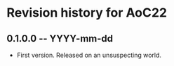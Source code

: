 # Revision history for AoC22

## 0.1.0.0 -- YYYY-mm-dd

* First version. Released on an unsuspecting world.
